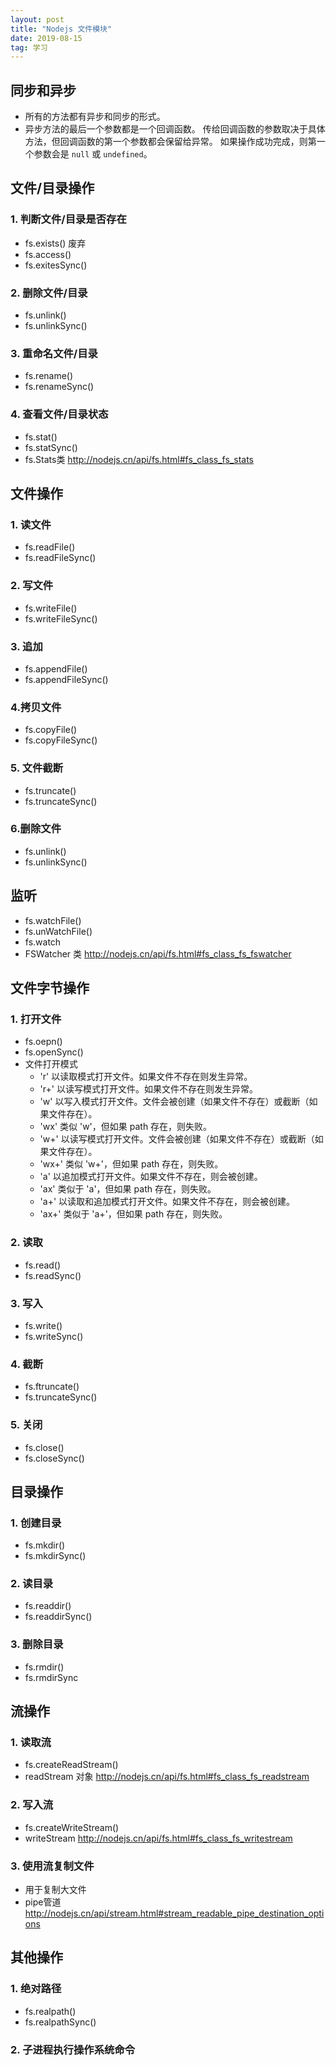 ```yaml
---
layout: post
title: "Nodejs 文件模块"
date: 2019-08-15
tag: 学习
---
```




## 同步和异步

- 所有的方法都有异步和同步的形式。
- 异步方法的最后一个参数都是一个回调函数。 传给回调函数的参数取决于具体方法，但回调函数的第一个参数都会保留给异常。 如果操作成功完成，则第一个参数会是 `null` 或 `undefined`。



## 文件/目录操作

### 1. 判断文件/目录是否存在

- fs.exists() 废弃
- fs.access()  
- fs.exitesSync()



### 2. 删除文件/目录

- fs.unlink()
- fs.unlinkSync()



### 3. 重命名文件/目录

- fs.rename()
- fs.renameSync()



### 4. 查看文件/目录状态

- fs.stat()
- fs.statSync()
- fs.Stats类  http://nodejs.cn/api/fs.html#fs_class_fs_stats



## 文件操作

### 1. 读文件

- fs.readFile()
- fs.readFileSync()

### 2. 写文件

- fs.writeFile()
- fs.writeFileSync()

### 3. 追加

- fs.appendFile()
- fs.appendFileSync()

### 4.拷贝文件

- fs.copyFile()
- fs.copyFileSync()

### 5. 文件截断

- fs.truncate()
- fs.truncateSync()

### 6.删除文件

- fs.unlink()
- fs.unlinkSync()



## 监听

- fs.watchFile()
- fs.unWatchFile()
- fs.watch
- FSWatcher 类  http://nodejs.cn/api/fs.html#fs_class_fs_fswatcher



## 文件字节操作

### 1. 打开文件

- fs.oepn()
- fs.openSync()
- 文件打开模式
  - 'r'  以读取模式打开文件。如果文件不存在则发生异常。
  - 'r+' 以读写模式打开文件。如果文件不存在则发生异常。
  - 'w' 以写入模式打开文件。文件会被创建（如果文件不存在）或截断（如果文件存在）。
  - 'wx' 类似 'w'，但如果 path 存在，则失败。
  - 'w+' 以读写模式打开文件。文件会被创建（如果文件不存在）或截断（如果文件存在）。
  - 'wx+'  类似 'w+'，但如果 path 存在，则失败。
  - 'a'  以追加模式打开文件。如果文件不存在，则会被创建。
  - 'ax' 类似于 'a'，但如果 path 存在，则失败。
  - 'a+'  以读取和追加模式打开文件。如果文件不存在，则会被创建。
  - 'ax+'  类似于 'a+'，但如果 path 存在，则失败。



### 2. 读取

- fs.read()
- fs.readSync()

### 3. 写入

- fs.write()
- fs.writeSync()

### 4. 截断

- fs.ftruncate()
- fs.truncateSync()

### 5. 关闭

- fs.close()
- fs.closeSync()



## 目录操作

### 1. 创建目录

- fs.mkdir()
- fs.mkdirSync()

### 2. 读目录

- fs.readdir()
- fs.readdirSync()

### 3. 删除目录

- fs.rmdir()
- fs.rmdirSync



## 流操作

### 1. 读取流

- fs.createReadStream()
- readStream 对象 http://nodejs.cn/api/fs.html#fs_class_fs_readstream

### 2. 写入流

- fs.createWriteStream()
- writeStream http://nodejs.cn/api/fs.html#fs_class_fs_writestream

### 3. 使用流复制文件

- 用于复制大文件
- pipe管道  http://nodejs.cn/api/stream.html#stream_readable_pipe_destination_options



## 其他操作

### 1. 绝对路径

- fs.realpath()
- fs.realpathSync()

### 2. 子进程执行操作系统命令